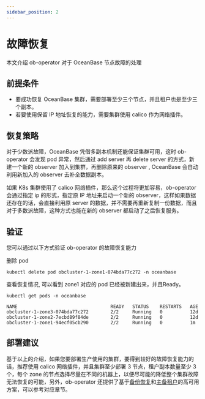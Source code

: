 ```yaml
---
sidebar_position: 2
---
```


# 故障恢复

本文介绍 ob-operator 对于 OceanBase 节点故障的处理

## 前提条件

* 要成功恢复 OceanBase 集群，需要部署至少三个节点，并且租户也是至少三个副本。
* 若要使用保留 IP 地址恢复的能力，需要集群使用 calico 作为网络插件。

## 恢复策略

对于少数派故障，OceanBase 凭借多副本机制还能保证集群可用，这时 ob-operator 会发现 pod 异常，然后通过 add server 再 delete server 的方式，新建一个新的 observer 加入到集群，再删除原来的 observer
, OceanBase 会自动利用新加入的 observer 去补全数据副本。

如果 K8s 集群使用了 calico 网络插件，那么这个过程将更加容易，ob-operator 会通过指定 ip 的形式，指定原 IP 地址来启动一个新的 observer，这样如果数据还存在的话，会直接利用原 server 的数据，并不需要再重新复制一份数据，而且对于多数派故障，这种方式也能在新的 observer 都启动了之后恢复服务。

## 验证

您可以通过以下方式验证 ob-operator 的故障恢复能力

删除 pod

```shell
kubectl delete pod obcluster-1-zone1-074bda77c272 -n oceanbase
```

查看恢复情况, 可以看到 zone1 对应的 pod 已经被新建出来，并且Ready。

```shell
kubectl get pods -n oceanbase

NAME                                  READY   STATUS    RESTARTS   AGE
obcluster-1-zone3-074bda77c272        2/2     Running   0          12d
obcluster-1-zone2-7ecbd89f84de        2/2     Running   0          12d
obcluster-1-zone1-94ecf05cb290        2/2     Running   0          1m
```

## 部署建议

基于以上的介绍，如果您要部署生产使用的集群，要得到较好的故障恢复能力的话，推荐使用 calico 网络插件，并且集群至少部署 3 节点，租户副本数量至少 3 个，每个 zone 的节点选择尽量在不同的机器上，以便尽可能的降低整个集群故障无法恢复的可能，另外，ob-operator 还提供了基于[备份恢复](500.data-recovery-of-ob-operator.md)和[主备租户](400.tenant-backup-of-ob-operator.md)的高可用方案，可以参考对应章节。
